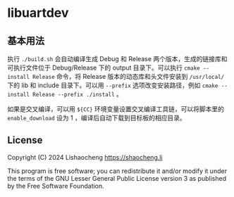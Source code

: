 # libuartdev

## 基本用法

执行 `./build.sh` 会自动编译生成 Debug 和 Release 两个版本，生成的链接库和可执行文件位于 Debug/Release 下的 output 目录下。可以执行 `cmake --install Release` 命令，将 Release 版本的动态库和头文件安装到 `/usr/local/` 下的 lib 和 include 目录下。可以用 `--prefix` 选项改变安装路径，例如 `cmake --install Release --prefix ./install` 。

如果是交叉编译，可以用 `${CC}` 环境变量设置交叉编译工具链，可以将脚本里的 `enable_download` 设为 1 ，编译后自动下载到目标板的相应目录。

## License

Copyright (C) 2024 Lishaocheng <https://shaocheng.li> 

This program is free software; you can redistribute it and/or modify it under the terms of the GNU Lesser General Public License version 3 as published by the Free Software Foundation.
